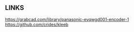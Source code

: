 ## LINKS

https://grabcad.com/library/panasonic-evqwgd001-encoder-1  
https://github.com/crides/kleeb